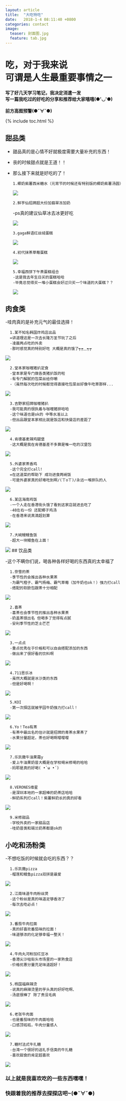 ```yaml
---
layout: article
title:  "大吃特吃"
date:   2018-1-4 08:11:40 +0800
categories: contact
image:
  teaser: 封面图.jpg
  feature: tab.jpg
---
```


# 吃，对于我来说<br>可谓是人生最重要事情之一

<b>写了好几天学习笔记，我决定消遣一发<br>
写一篇我吃过的好吃的分享和推荐给大家嘻嘻(●'◡'●)<br><br>
前方高图预警(●ˇ∀ˇ●)
</b>

{% include toc.html %}

## 甜品类

- 甜品真的是心情不好就极度需要大量补充的东西！
- 丧的时候甜点就是王道！！
- 那么接下来就是好吃的了！

      1.椰奶紫薯西米糖水（元宵节的时候还有特别版的椰奶紫薯汤圆）
      
   <img src="https://gigiily000.github.io/images/紫薯西米.jpg">
   
      2.鲜芋仙招牌超大份加翡翠冻加奶
     -ps真的建议仙草冰去冰更好吃
     
  <img src="https://gigiily000.github.io/images/鲜芋仙.jpg">
  
      3.gaga鲜语红丝绒蛋糕
      
  <img src="https://gigiily000.github.io/images/红丝绒.jpg">
  
      4.初代抹茶草莓蛋糕
      
  <img src="https://gigiily000.github.io/images/初代.jpg">
  
      5.幸福西饼下午茶蛋糕组合
      -这是我去年生日买的蛋糕哈哈
      -毕竟总觉得买一堆小蛋糕会好过只买一个味道的大蛋糕？？
      
  <img src="https://gigiily000.github.io/images/生日蛋糕.jpg">
      
## 肉食类

-哇肉真的是补充元气的最佳选择！

      1.某不知名韩国炸鸡店出品
      =讲道理这是一次去长隆万圣节玩了之后
      -凌晨两点吃的外卖
      -那时感觉真的特别好吃 大概是真的饿了┭┮﹏┭┮
      
<img src="https://gigiily000.github.io/images/炸鸡1.jpg">

      2.堂本家咖喱猪扒定食
      -堂本家是专门做各类猪扒饭的啦
      -有专门解腻的包菜丝给你嚼
      -（虽然每次吃的时候都觉得直接吃包菜丝好像牛吃草那样...
      
<img src="https://gigiily000.github.io/images/堂本家.jpg">

      3.吉野家招牌咖喱猪扒
      -我可能真的很执着与咖喱猪排哈哈
      -这个味道也是ok的 中等水准以上
      -但出品跟堂本家相比就是饭店和快餐店的差距了
      
<img src="https://gigiily000.github.io/images/吉野家.jpg">

      4.肯德基麦辣鸡腿堡
      -这大概是我在肯德基差不多算是唯一吃的汉堡包
      
<img src="https://gigiily000.github.io/images/肯德基.jpg">

      5.外婆家茶香鸡
      -这个完全打call!
      =在这道菜的帮助下 成功进食两碗饭
      -可是外婆家真的好难吃到啊/(ㄒoㄒ)/永远一堆排队的人

<img src="https://gigiily000.github.io/images/茶香鸡.jpg">

      6.某店海南鸡饭
      -一个人走在香港街头饿了看到这家店就进去吃了
      -40左右一份 还配椰子鸡汤
      -在香港来说真滴超划算

<img src="https://gigiily000.github.io/images/海南鸡.jpg">

      7.大碗鳗鳗鱼饭
      -超大一块鳗鱼在上面！

<img src="https://gigiily000.github.io/images/鳗鱼饭.jpg">
## 饮品类

-这个不瞒你们说，喝各种各样好喝的东西真的太幸福了


      1.奈雪的茶
      -季节性的会推出各种水果茶
      -为霸气橙子、霸气杨梅、霸气草莓（加牛奶也ok！）强力打call
      -搭配的软欧包跟茶十分相配

<img src="https://gigiily000.github.io/images/奈雪.jpg">

      2.喜茶
      -喜茶也会季节性的推出各种水果茶
      -奶盖茶很出名 但喝多了觉得有点腻
      -安利季节性的芝士芒芒

<img src="https://gigiily000.github.io/images/喜茶.jpg">

      3.一点点
      -重点优秀在于价格和可以自由搭配添加的东西
      -做出来了很好看的饮料啊

<img src="https://gigiily000.github.io/images/一点点.jpg">

      4.711思乐冰
      -虽然大概就是冰沙类的东西
      -但是好喝啊！

<img src="https://gigiily000.github.io/images/思乐冰.jpg">

      5.KOI
      -第一次探店就被芋园牛奶强力打call！
 
<img src="https://gigiily000.github.io/images/KOI.jpg">


      6.Yo！Tea有茶
      -有茶中最出名的估计就是招牌的青茶水果茶了
      -水果分量超足，茶也好喝啊嘤嘤嘤

<img src="https://gigiily000.github.io/images/有茶.jpg">

      7.乐凯撒牛油果霜y
      -爱上牛油果奶昔大概是在学校喝米修喝的哈哈
      -妈耶是真的好喝( •̀ ω •́ )

<img src="https://gigiily000.github.io/images/牛油果霜.jpg">

      8.VERONES维星
      -是深圳本地的一家超棒的奶茶店哈哈
      -鲜奶系列打call！紫薯鲜奶长的真的好看

<img src="https://gigiily000.github.io/images/紫薯鲜奶.jpg">

      9.米修甜品
      -学校外卖的一家甜品店
      -哇奶昔类和锡兰奶茶都是ok的 



## 小吃和汤粉类

-不想吃饭的时候就会吃的东西？？

      1.乐凯撒pizza
      -榴莲和鳗鱼pizza双拼是最爱

<img src="https://gigiily000.github.io/images/乐凯撒.jpg">

      2.江南味道牛肉粉丝煲
      -这个粉丝是真的味道足够香浓了
      -每次去吃必点！

<img src="https://gigiily000.github.io/images/牛肉粉丝.jpg">

      3.番茄牛肉拉面
      -真的好喜欢番茄味的拉面！
      -味道够浓的化足够幸福一整天！

<img src="https://gigiily000.github.io/images/番茄拉面.jpg">

      4.牛肉丸河粉加红豆冰
      -香港尖沙咀街头市场里的一家熟食店
      -价格优惠分量充足味道超好！

<img src="https://gigiily000.github.io/images/河粉.jpg">

      5.杨国福麻辣烫
      -说真的麻辣烫里的芋头真的好好吃啊、
      -汤底很棒了 除了贵没毛病

<img src="https://gigiily000.github.io/images/YGF.jpg">


      6.老张牛肉面
      -也是番茄味的牛肉面哈哈
      -口感顶呱呱，牛肉分量感人

<img src="https://gigiily000.github.io/images/老张.jpg">

      7.糖村法式牛扎糖
      -台湾一个很好的送礼手信类的牛扎糖
      -喜欢甜食的肯定超喜欢
 
<img src="https://gigiily000.github.io/images/糖村.jpg"> 
    
### 以上就是我喜欢吃的一些东西嘿嘿！<br>
### 快跟着我的推荐去探探店吧~(●ˇ∀ˇ●)